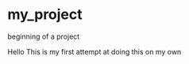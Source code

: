 # my_project
beginning of a project
<html>
<head> Hello <head/>
<body> This is my first attempt at doing this on my own<body/>
<html/>